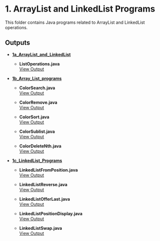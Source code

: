 # 1. ArrayList and LinkedList Programs

This folder contains Java programs related to ArrayList and LinkedList operations.

## Outputs

- **[1a_ArrayList_and_LinkedList](./1a_ArrayList_and_LinkedList)**

    - **ListOperations.java**  
      [View Output](./1a_ArrayList_and_LinkedList/1a.png)

- **[1b_Array_List_programs](./1b_Array_List_programs)**  

  - **ColorSearch.java**  
    [View Output](./1b_Array_List_programs/1b1.png)

  - **ColorRemove.java**  
    [View Output](./1b_Array_List_programs/1b2.png)

  - **ColorSort.java**  
    [View Output](./1b_Array_List_programs/1b3.png)

  - **ColorSublist.java**  
    [View Output](./1b_Array_List_programs/1b4.png)

  - **ColorDeleteNth.java**  
    [View Output](./1b_Array_List_programs/1b5.png)

- **[1c_LinkedList_Programs](./1c_LinkedList_Programs)**  

  - **LinkedListFromPosition.java**  
    [View Output](./1c_LinkedList_Programs/1c1.png)

  - **LinkedListReverse.java**  
    [View Output](./1c_LinkedList_Programs/1c2.png)

  - **LinkedListOfferLast.java**  
    [View Output](./1c_LinkedList_Programs/1c3.png)

  - **LinkedListPositionDisplay.java**  
    [View Output](./1c_LinkedList_Programs/1c4.png)

  - **LinkedListSwap.java**  
    [View Output](./1c_LinkedList_Programs/1c5.png)


